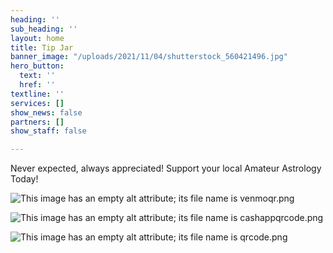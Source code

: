 ```yaml
---
heading: ''
sub_heading: ''
layout: home
title: Tip Jar
banner_image: "/uploads/2021/11/04/shutterstock_560421496.jpg"
hero_button:
  text: ''
  href: ''
textline: ''
services: []
show_news: false
partners: []
show_staff: false

---
```

Never expected, always appreciated! Support your local Amateur Astrology Today!

![This image has an empty alt attribute; its file name is venmoqr.png](https://amateuraquarianastrology.files.wordpress.com/2021/10/venmoqr.png?w=249)

![This image has an empty alt attribute; its file name is cashappqrcode.png](https://amateuraquarianastrology.files.wordpress.com/2021/10/cashappqrcode.png?w=791)

![This image has an empty alt attribute; its file name is qrcode.png](https://amateuraquarianastrology.files.wordpress.com/2021/10/qrcode.png?w=600)